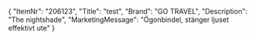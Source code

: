 {
  "ItemNr": "206123",
  "Title": "test",
  "Brand": "GO TRAVEL",
  "Description": "The nightshade",
  "MarketingMessage": "Ögonbindel, stänger ljuset effektivt ute"
}